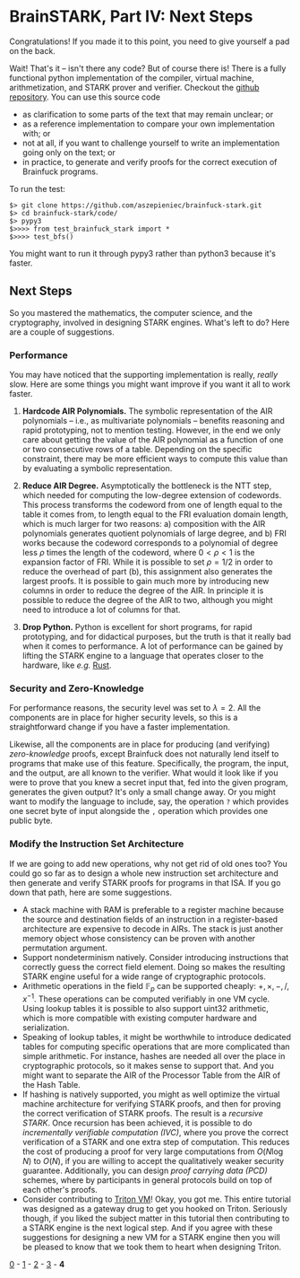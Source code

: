 # BrainSTARK, Part IV: Next Steps

Congratulations! If you made it to this point, you need to give yourself a pad on the back.

Wait! That's it – isn't there any code? But of course there is! There is a fully functional python implementation of the compiler, virtual machine, arithmetization, and STARK prover and verifier. Checkout the [github repository](https://github.com/aszepieniec/brainfuck-stark). You can use this source code
 - as clarification to some parts of the text that may remain unclear; or
 - as a reference implementation to compare your own implementation with; or
 - not at all, if you want to challenge yourself to write an implementation going only on the text; or
 - in practice, to generate and verify proofs for the correct execution of Brainfuck programs.

To run the test:
 ```
 $> git clone https://github.com/aszepieniec/brainfuck-stark.git
 $> cd brainfuck-stark/code/
 $> pypy3
 $>>>> from test_brainfuck_stark import *
 $>>>> test_bfs()
```

You might want to run it through pypy3 rather than python3 because it's faster.

## Next Steps

So you mastered the mathematics, the computer science, and the cryptography, involved in designing STARK engines. What's left to do? Here are a couple of suggestions.

### Performance

You may have noticed that the supporting implementation is really, *really* slow. Here are some things you might want improve if you want it all to work faster.

 1. **Hardcode AIR Polynomials.** The symbolic representation of the AIR polynomials – i.e., as multivariate polynomials – benefits reasoning and rapid prototyping, not to mention testing. However, in the end we only care about getting the value of the AIR polynomial as a function of one or two consecutive rows of a table. Depending on the specific constraint, there may be more efficient ways to compute this value than by evaluating a symbolic representation.

 2. **Reduce AIR Degree.** Asymptotically the bottleneck is the NTT step, which needed for computing the low-degree extension of codewords. This process transforms the codeword from one of length equal to the table it comes from, to length equal to the FRI evaluation domain length, which is much larger for two reasons: a) composition with the AIR polynomials generates quotient polynomials of large degree, and b) FRI works because the codeword corresponds to a polynomial of degree less $\rho$ times the length of the codeword, where $0 < \rho < 1$ is the expansion factor of FRI. While it is possible to set $\rho = 1/2$ in order to reduce the overhead of part (b), this assignment also generates the largest proofs. It is possible to gain much more by introducing new columns in order to reduce the degree of the AIR. In principle it is possible to reduce the degree of the AIR to two, although you might need to introduce a lot of columns for that.

 3. **Drop Python.** Python is excellent for short programs, for rapid prototyping, and for didactical purposes, but the truth is that it really bad when it comes to performance. A lot of performance can be gained by lifting the STARK engine to a language that operates closer to the hardware, like *e.g.* [Rust](https://www.rust-lang.org/).

### Security and Zero-Knowledge

For performance reasons, the security level was set to $\lambda = 2$. All the components are in place for higher security levels, so this is a straightforward change if you have a faster implementation.

Likewise, all the components are in place for producing (and verifying) *zero-knowledge* proofs, except Brainfuck does not naturally lend itself to programs that make use of this feature. Specifically, the program, the input, and the output, are all known to the verifier. What would it look like if you were to prove that you knew a secret input that, fed into the given program, generates the given output? It's only a small change away. Or you might want to modify the language to include, say, the operation `?` which provides one secret byte of input alongside the `,` operation which provides one public byte.

### Modify the Instruction Set Architecture

If we are going to add new operations, why not get rid of old ones too? You could go so far as to design a whole new instruction set architecture and then generate and verify STARK proofs for programs in that ISA. If you go down that path, here are some suggestions.
 - A stack machine with RAM is preferable to a register machine because the source and destination fields of an instruction in a register-based architecture are expensive to decode in AIRs. The stack is just another memory object whose consistency can be proven with another permutation argument.
 - Support nondeterminism natively. Consider introducing instructions that correctly guess the correct field element. Doing so makes the resulting STARK engine useful for a wide range of cryptographic protocols.
 - Arithmetic operations in the field $\mathbb{F}_p$ can be supported cheaply: $+, \times, -, /, x^{-1}$. These operations can be computed verifiably in one VM cycle. Using lookup tables it is possible to also support uint32 arithmetic, which is more compatible with existing computer hardware and serialization.
 - Speaking of lookup tables, it might be worthwhile to introduce dedicated tables for computing specific operations that are more complicated than simple arithmetic. For instance, hashes are needed all over the place in cryptographic protocols, so it makes sense to support that. And you might want to separate the AIR of the Processor Table from the AIR of the Hash Table.
 - If hashing is natively supported, you might as well optimize the virtual machine architecture for verifying STARK proofs, and then for proving the correct verification of STARK proofs. The result is a *recursive STARK*. Once recursion has been achieved, it is possible to do *incrementally verifiable computation (IVC)*, where you prove the correct verification of a STARK and one extra step of computation. This reduces the cost of producing a proof for very large computations from $O(N \log N)$ to $O(N)$, if you are willing to accept the qualitatively weaker security guarantee. Additionally, you can design *proof carrying data (PCD)* schemes, where by participants in general protocols build on top of each other's proofs.
 - Consider contributing to [Triton VM](https://github.com/TritonVM/triton-vm)! Okay, you got me. This entire tutorial was designed as a gateway drug to get you hooked on Triton. Seriously though, if you liked the subject matter in this tutorial then contributing to a STARK engine is the next logical step. And if you agree with these suggestions for designing a new VM for a STARK engine then you will be pleased to know that we took them to heart when designing Triton.

[0](index) - [1](engine) - [2](brainfuck) - [3](arithmetization) - **4**
